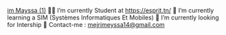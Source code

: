 [im Mayssa (1)](https://user-images.githubusercontent.com/79448794/226706422-ecc51e97-df0b-4087-a643-15d40f0d300b.png)
👩‍🎓 I’m currently Student at https://esprit.tn/
🌱 I’m currently learning a SIM (Systèmes Informatiques Et Mobiles)
👯 I’m currently looking for Intership 
📩 Contact-me : mejrimeyssa14@gmail.com
